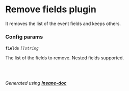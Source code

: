 # Remove fields plugin
It removes the list of the event fields and keeps others.

### Config params
**`fields`** *`[]string`* 

The list of the fields to remove. Nested fields supported.

<br>


<br>*Generated using [__insane-doc__](https://github.com/vitkovskii/insane-doc)*